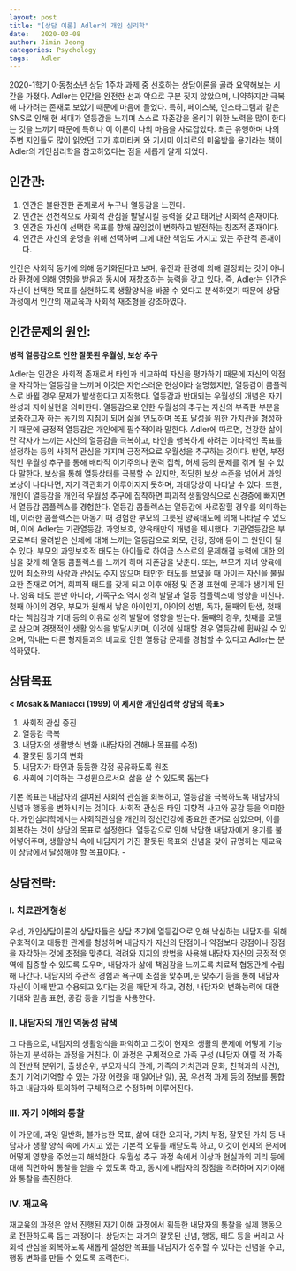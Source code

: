 ```yaml
---
layout: post
title: "[상담 이론] Adler의 개인 심리학"
date:   2020-03-08
author: Jimin Jeong
categories: Psychology
tags:	Adler
---
```

2020-1학기 아동청소년 상담 1주차 과제 중 선호하는 상담이론을 골라 요약해보는 시간을 가졌다. Adler는 인간을 완전한 선과 악으로 구분 짓지 않았으며, 나약하지만 극복해 나가려는 존재로 보았기 때문에 마음에 들었다. 특히, 페이스북, 인스타그램과 같은 SNS로 인해 현 세대가 열등감을 느끼며 스스로 자존감을 올리기 위한 노력을 많이 한다는 것을 느끼기 때문에 특히나 이 이론이 나의 마음을 사로잡았다. 최근 유행하며 나의 주변 지인들도 많이 읽었던 고가 후미타케 와 기시미 이치로의 미움받을 용기라는 책이 Adler의 개인심리학을 참고하였다는 점을 새롭게 알게 되었다. 

## 인간관: 
1. 인간은 불완전한 존재로서 누구나 열등감을 느낀다. 
2. 인간은 선천적으로 사회적 관심을 발달시킬 능력을 갖고 태어난 사회적 존재이다. 
3. 인간은 자신이 선택한 목표를 향해 끊임없이 변화하고 발전하는 창조적 존재이다. 
4. 인간은 자신의 운명을 위해 선택하며 그에 대한 책임도 가지고 있는 주관적 존재이다.

인간은 사회적 동기에 의해 동기화된다고 보며, 유전과 환경에 의해 결정되는 것이 아니라 환경에 의해 영향을 받음과 동시에 재창조하는 능력을 갖고 있다. 즉, Adler는 인간은 자신이 선택한 목표를 실현하도록 생활양식을 바꿀 수 있다고 분석하였기 때문에 상담 과정에서 인간의 재교육과 사회적 재조형을 강조하였다.

## 인간문제의 원인:
**병적 열등감으로 인한 잘못된 우월성, 보상 추구**  

Adler는 인간은 사회적 존재로서 타인과 비교하여 자신을 평가하기 때문에 자신의 약점을 자각하는 열등감을 느끼며 이것은 자연스러운 현상이라 설명했지만, 열등감이 콤플렉스로 바뀔 경우 문제가 발생한다고 지적했다. 열등감과 반대되는 우월성의 개념은 자기완성과 자아실현을 의미한다. 열등감으로 인한 우월성의 추구는 자신의 부족한 부분을 보충하고자 하는 동기의 지침이 되어 삶을 인도하며 목표 달성을 위한 가치관을 형성하기 때문에 긍정적 열등감은 개인에게 필수적이라 말한다. Adler에 따르면, 건강한 삶이란 각자가 느끼는 자신의 열등감을 극복하고, 타인을 행복하게 하려는 이타적인 목표를 설정하는 등의 사회적 관심을 가지며 긍정적으로 우월성을 추구하는 것이다. 반면, 부정적인 우월성 추구를 통해 배타적 이기주의나 권력 집착, 허세 등의 문제를 겪게 될 수 있다 말한다. 보상을 통해 열등상태를 극복할 수 있지만, 적당한 보상 수준을 넘어서 과잉보상이 나타나면, 자기 객관화가 이루어지지 못하며, 과대망상이 나타날 수 있다. 또한, 개인이 열등감을 개인적 우월성 추구에 집착하면 파괴적 생활양식으로 신경증에 빠지면서 열등감 콤플렉스를 경험한다. 열등감 콤플렉스는 열등감에 사로잡힐 경우를 의미하는데, 이러한 콤플렉스는 아동기 때 경험한 부모의 그릇된 양육태도에 의해 나타날 수 있으며, 이에 Adler는 기관열등감, 과잉보호, 양육태만의 개념을 제시했다. 기관열등감은 부모로부터 물려받은 신체에 대해 느끼는 열등감으로 외모, 건강, 장애 등이 그 원인이 될 수 있다. 부모의 과잉보호적 태도는 아이들로 하여금 스스로의 문제해결 능력에 대한 의심을 갖게 해 열등 콤플렉스를 느끼게 하며 자존감을 낮춘다. 또는, 부모가 자녀 양육에 있어 최소한의 사랑과 관심도 주지 않으며 태만한 태도를 보였을 때 아이는 자신을 불필요한 존재로 여겨, 회피적 태도를 갖게 되고 이후 애정 및 존경 표현에 문제가 생기게 된다. 양육 태도 뿐만 아니라, 가족구조 역시 성격 발달과 열등 컴플렉스에 영향을 미친다. 첫째 아이의 경우, 부모가 원해서 낳은 아이인지, 아이의 성별, 독자, 둘째의 탄생, 첫째라는 책임감과 기대 등의 이유로 성격 발달에 영향을 받는다. 둘째의 경우, 첫째를 모델로 삼으며 경쟁적인 생활 양식을 발달시키며, 이것에 실패할 경우 열등감에 휩싸일 수 있으며, 막내는 다른 형제들과의 비교로 인한 열등감 문제를 경험할 수 있다고 Adler는 분석하였다. 

## 상담목표
**< Mosak & Maniacci (1999) 이 제시한 개인심리학 상담의 목표>**
1. 사회적 관심 증진
2. 열등감 극복
3. 내담자의 생활방식 변화 (내담자의 견해나 목표를 수정)
4. 잘못된 동기의 변화
5. 내담자가 타인과 동등한 감정 공유하도록 원조
6. 사회에 기여하는 구성원으로서의 삶을 살 수 있도록 돕는다

기본 목표는 내담자의 결여된 사회적 관심을 회복하고, 열등감을 극복하도록 내담자의 신념과 행동을 변화시키는 것이다. 사회적 관심은 타인 지향적 사고와 공감 등을 의미한다. 개인심리학에서는 사회적관심을 개인의 정신건강에 중요한 준거로 삼았으며, 이를 회복하는 것이 상담의 목표로 설정한다. 열등감으로 인해 낙담한 내담자에게 용기를 불어넣어주며, 생활양식 속에 내담자가 가진 잘못된 목표와 신념을 찾아 규명하는 재교육이 상담에서 달성해야 할 목표이다. -

## 상담전략: 
### I. 치료관계형성
우선, 개인상담이론의 상담자들은 상담 초기에 열등감으로 인해 낙심하는 내담자를 위해 우호적이고 대등한 관계를 형성하며 내담자가 자신의 단점이나 약점보다 강점이나 장점을 자각하는 것에 초점을 맞춘다. 격려와 지지의 방법을 사용해 내담자 자신의 긍정적 영역에 집중할 수 있도록 도우며, 내담자가 삶에 책임감을 느끼도록 치료적 협동관계 수립해 나간다. 내담자의 주관적 경험과 욕구에 초점을 맞추며,눈 맞추기 등을 통해 내담자 자신이 이해 받고 수용되고 있다는 것을 깨닫게 하고, 경청, 내담자의 변화능력에 대한 기대와 믿음 표현, 공감 등을 기법을 사용한다. 

### II. 내담자의 개인 역동성 탐색
그 다음으로, 내담자의 생활양식을 파악하고 그것이 현재의 생활의 문제에 어떻게 기능하는지 분석하는 과정을 거친다. 이 과정은 구체적으로 가족 구성 (내담자 어릴 적 가족의 전반적 분위기, 출생순위, 부모자식의 관계, 가족의 가치관과 문화, 친척과의 사건), 초기 기억(기억할 수 있는 가장 어렸을 때 일어난 일), 꿈, 우선적 과제 등의 정보를 통합하고 내담자와 토의하여 구체적으로 수정하며 이루어진다. 

### III. 자기 이해와 통찰
이 가운데, 과잉 일반화, 불가능한 목표, 삶에 대한 오지각, 가치 부정, 잘못된 가치 등 내담자가 생활 양식 속에 가지고 있는 기본적 오류를 깨닫도록 하고, 이것이 현재의 문제에 어떻게 영향을 주었는지 해석한다. 우월성 추구 과정 속에서 이상과 현실과의 괴리 등에 대해 직면하여 통찰을 얻을 수 있도록 하고, 동시에 내담자의 장점을 격려하며 자기이해와 통찰을 촉진한다.

### IV. 재교육
재교육의 과정은 앞서 진행된 자기 이해 과정에서 획득한 내담자의 통찰을 실제 행동으로 전환하도록 돕는 과정이다. 상담자는 과거의 잘못된 신념, 행동, 태도 등을 버리고 사회적 관심을 회복하도록 새롭게 설정한 목표를 내담자가 성취할 수 있다는 신념을 주고, 행동 변화를 만들 수 있도록 조력한다. 


